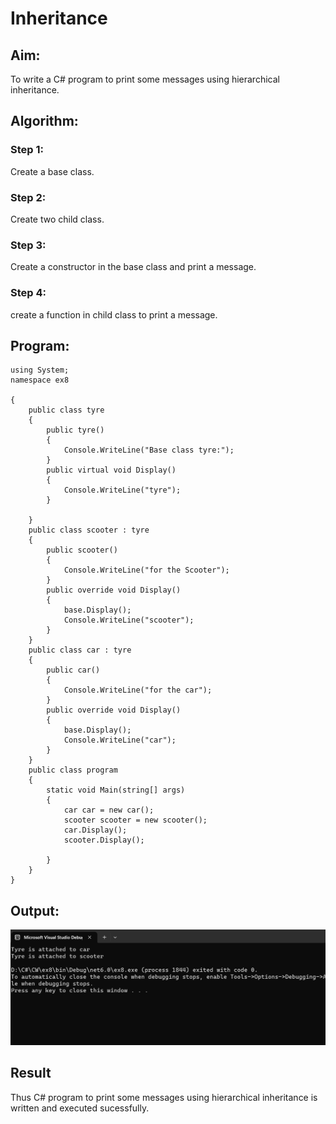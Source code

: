 # Inheritance

## Aim:
To write a C# program to print some messages using hierarchical inheritance.

## Algorithm:
### Step 1:
Create a base class.
### Step 2:
Create two child class.
### Step 3:
Create a constructor in the base class and print a message.
### Step 4:
create a function in child class to print a message.

## Program:
```
using System;
namespace ex8

{
    public class tyre
    {
        public tyre()
        {
            Console.WriteLine("Base class tyre:");
        }
        public virtual void Display()
        {
            Console.WriteLine("tyre");
        }

    }
    public class scooter : tyre
    {
        public scooter()
        {
            Console.WriteLine("for the Scooter");
        }
        public override void Display()
        {
            base.Display();
            Console.WriteLine("scooter");
        }
    }
    public class car : tyre
    {
        public car()
        {
            Console.WriteLine("for the car");
        }
        public override void Display()
        {
            base.Display();
            Console.WriteLine("car");
        }
    }
    public class program
    {
        static void Main(string[] args)
        {
            car car = new car();
            scooter scooter = new scooter();
            car.Display();
            scooter.Display();

        }
    }
}
```
## Output:
![](1.png)

## Result
Thus C# program to print some messages using hierarchical inheritance is written and executed sucessfully.
